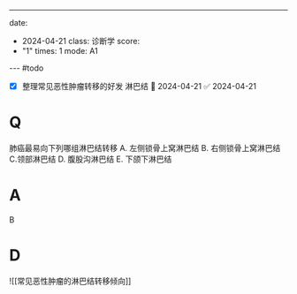 ---
date:
  - 2024-04-21
class: 诊断学
score:
  - "1"
times: 1
mode: A1

--- #todo
- [x] 整理常见恶性肿瘤转移的好发 淋巴结 📅 2024-04-21 ✅ 2024-04-21


# Q
肺癌最易向下列哪组淋巴结转移
A. 左侧锁骨上窝淋巴结 
B. 右侧锁骨上窝淋巴结 
C.领部淋巴结
D. 腹股沟淋巴结 
E. 下颌下淋巴结

# A

B



# D
![[常见恶性肿瘤的淋巴结转移倾向]]